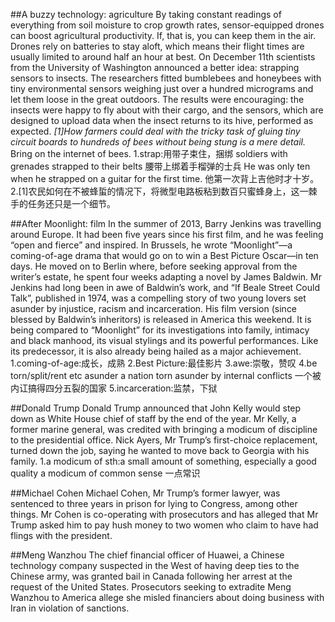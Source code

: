 ##A buzzy technology: agriculture
By taking constant readings of everything from soil moisture to crop growth rates, sensor-equipped drones can boost agricultural productivity. If, that is, you can keep them in the air. Drones rely on batteries to stay aloft, which means their flight times are usually limited to around half an hour at best. On December 11th scientists from the University of Washington announced a better idea: strapping sensors to insects. The researchers fitted bumblebees and honeybees with tiny environmental sensors weighing just over a hundred micrograms and let them loose in the great outdoors. The results were encouraging: the insects were happy to fly about with their cargo, and the sensors, which are designed to upload data when the insect returns to its hive, performed as expected. *[1]How farmers could deal with the tricky task of gluing tiny circuit boards to hundreds of bees without being stung is a mere detail.* Bring on the internet of bees.
1.strap:用带子束住，捆绑
soldiers with grenades strapped to their belts
腰带上绑着手榴弹的士兵
He was only ten when he strapped on a guitar for the first time. 
他第一次背上吉他时才十岁。
2.[1]农民如何在不被蜂蜇的情况下，将微型电路板粘到数百只蜜蜂身上，这一棘手的任务还只是一个细节。

##After Moonlight: film
In the summer of 2013, Barry Jenkins was travelling around Europe. It had been five years since his first film, and he was feeling “open and fierce” and inspired. In Brussels, he wrote “Moonlight”—a coming-of-age drama that would go on to win a Best Picture Oscar—in ten days. He moved on to Berlin where, before seeking approval from the writer’s estate, he spent four weeks adapting a novel by James Baldwin. Mr Jenkins had long been in awe of Baldwin’s work, and “If Beale Street Could Talk”, published in 1974, was a compelling story of two young lovers set asunder by injustice, racism and incarceration. His film version (since blessed by Baldwin’s inheritors) is released in America this weekend. It is being compared to “Moonlight” for its investigations into family, intimacy and black manhood, its visual stylings and its powerful performances. Like its predecessor, it is also already being hailed as a major achievement.
1.coming-of-age:成长，成熟
2.Best Picture:最佳影片
3.awe:崇敬，赞叹
4.be torn/split/rent etc asunder
a nation torn asunder by internal conflicts
一个被内讧搞得四分五裂的国家
5.incarceration:监禁，下狱

##Donald Trump
Donald Trump announced that John Kelly would step down as White House chief of staff by the end of the year. Mr Kelly, a former marine general, was credited with bringing a modicum of discipline to the presidential office. Nick Ayers, Mr Trump’s first-choice replacement, turned down the job, saying he wanted to move back to Georgia with his family.
1.a modicum of sth:a small amount of something, especially a good quality
a modicum of common sense 
一点常识

##Michael Cohen
Michael Cohen, Mr Trump’s former lawyer, was sentenced to three years in prison for lying to Congress, among other things. Mr Cohen is co-operating with prosecutors and has alleged that Mr Trump asked him to pay hush money to two women who claim to have had flings with the president.

##Meng Wanzhou
The chief financial officer of Huawei, a Chinese technology company suspected in the West of having deep ties to the Chinese army, was granted bail in Canada following her arrest at the request of the United States. Prosecutors seeking to extradite Meng Wanzhou to America allege she misled financiers about doing business with Iran in violation of sanctions.